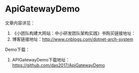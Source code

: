 # ApiGatewayDemo
文章内容详见：
1. 《小团队构建大网站：中小研发团队架构实践》书购买链接地址：
2. 博客链接地址：http://www.cnblogs.com/dotnet-arch-system

Demo下载：
1. APIGatewayDemo下载地址：https://github.com/das2017/ApiGatewayDemo
